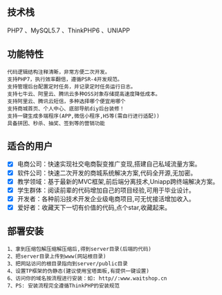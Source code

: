 ## 技术栈
  PHP7 、MySQL5.7 、ThinkPHP6 、UNIAPP
  
## 功能特性
    代码逻辑结构注释清晰，非常方便二次开发。
    支持PHP7，执行效率翻倍，遵循PSR-4开发规范。
    支持管理后台配置定时任务，并记录定时任务运行日志。
    支持七牛云、阿里云、腾讯云多种OSS对象存储提高速度降低成本。
    支持阿里云、腾讯云短信，多种选择哪个便宜用哪个
    支持商城首页、个人中心、底部导航diy后台装修！
    支持一键生成多端程序(APP,微信小程序,H5等(需自行进行适配))
    具备拼团、秒杀、抽奖、签到等的营销功能

## 适合的用户
- [x] 电商公司：快速实现社交电商裂变推广变现,搭建自己私域流量方案。
- [x] 软件公司：快速二次开发的商城系统解决方案,代码全开源,无加密。
- [x] 教学领域：基于最新的MVC框架,前后端分离技术,Uniapp跨终端解决方案。
- [x] 学生群体：阅读前辈的代码增加自己的项目经验,可用于毕业设计。
- [x] 开发者：各种前沿技术开发企业级电商项目,可无忧接活增加收入。
- [x] 爱好者：收藏天下一切有价值的代码,点个star,收藏起来。

## 部署安装
    1、拿到压缩包解压缩解压缩后,得到server目录(后端的代码)
    2、把server目录上传到www(网站根目录)
    3、把网站访问的根目录指向到server/public目录
    4、设置TP框架的伪静态(建议使用宝塔面板,有提供一键设置)
    6、访问你的域名按流程进行安装：如: http//:www.waitshop.cn
    7、PS: 安装流程完全遵循ThinkPHP的安装规范